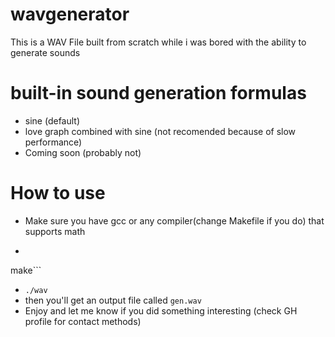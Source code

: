 # wavgenerator
This is a WAV File built from scratch while i was bored with the ability to generate sounds
# built-in sound generation formulas
* sine (default)
* love graph combined with sine (not recomended because of slow performance)
* Coming soon (probably not)
# How to use
* Make sure you have gcc or any compiler(change Makefile if you do) that supports math
* ```sh
make```
* ```./wav```
* then you'll get an output file called ```gen.wav```
* Enjoy and let me know if you did something interesting (check GH profile for contact methods)
